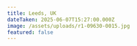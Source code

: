```yaml
---
title: Leeds, UK
dateTaken: 2025-06-07T15:27:00.000Z
image: /assets/uploads/r1-09630-0015.jpg
featured: false
---
```

